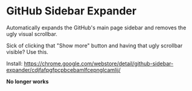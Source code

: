 # GitHub Sidebar Expander

Automatically expands the GitHub's main page sidebar and removes the ugly visual scrollbar.

Sick of clicking that "Show more" button and having that ugly scrollbar visible? Use this.

Install: https://chrome.google.com/webstore/detail/github-sidebar-expander/cdjfafpgfpcpbcebamlfcepnglcamlij/

**No longer works**
